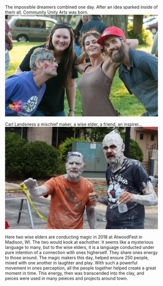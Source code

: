 The impossible dreamers combined one day. After an idea sparked inside of them all. Community Unity Arts was born.
![coFounders01](../../var/media/coFounders01.jpg?raw=true "coFounders01")

Carl Landsness a mischief maker, a wise elder, a friend, an inspirer...
![carl_and_joel_two_wise_elders](../../var/media/carl_and_joel_two_wise_elders01.jpg?raw=true "carl_and_joel_two_wise_elders")

Here two wise elders are conducting magic in 2018 at AtwoodFest in Madison, WI. The two would kook at eachother. It seems like a mysterious language to many, but to the wise elders, it is a language conducted under pure intention of a connection with ones higherself. They share ones energy to those around. The magic makers this day, helped ensure 250 people, mixed with one another in laughter and play. With such a powerful movement in ones perception, all the people together helped create a great moment in time. This energy, then was transcended into the clay, and peices were used in many peieces and projects around town.